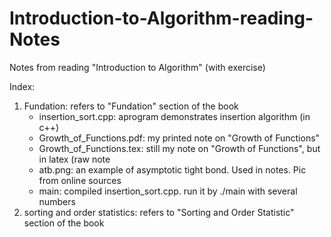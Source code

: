 # Introduction-to-Algorithm-reading-Notes

Notes from reading "Introduction to Algorithm" (with exercise)

Index:
1. Fundation: refers to "Fundation" section of the book
   * insertion_sort.cpp: aprogram demonstrates insertion algorithm (in c++)
   * Growth_of_Functions.pdf: my printed note on "Growth of Functions"
   * Growth_of_Functions.tex: still my note on "Growth of Functions", but in latex (raw note
   * atb.png: an example of asymptotic tight bond. Used in notes. Pic from online sources
   * main: compiled insertion_sort.cpp. run it by ./main with several numbers
2. sorting and order statistics: refers to "Sorting and Order Statistic" section of the book
